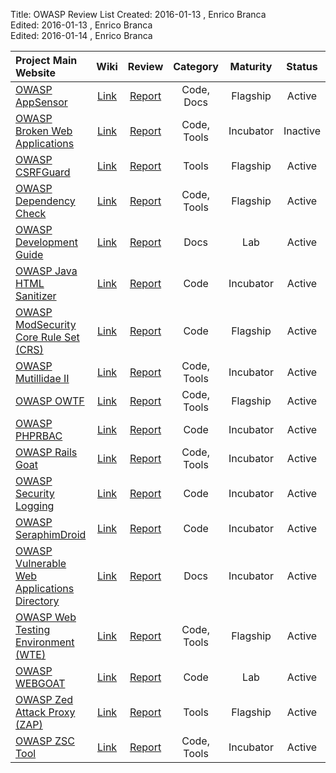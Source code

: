 Title:     OWASP Review List
Created:   2016-01-13 , Enrico Branca  
Edited:    2016-01-13 , Enrico Branca  
Edited:    2016-01-14 , Enrico Branca  


[//]: # (BE SURE THERE ARE NO EMPTY LINES BEFORE 'Title')  
[//]: # (end each line of the metadata with TWO spaces before the newline)  
[//]: # (insert TWO blank lines after the metadata)  
[//]: # (<ADD YOUR TEXT STARTING FROM HERE>)  



| **Project Main Website**                                 |   **Wiki**    |    **Review**     | **Category**  |  **Maturity**  |  **Status** |  
|:---------------------------------------------------------|:-------------:|:-----------------:|:-------------:|:--------------:|:-----------:|  
| [OWASP AppSensor][10007]                                 | [Link][20007] |  [Report][30007]  | Code, Docs    |   Flagship     |   Active    |
| [OWASP Broken Web Applications][10018]                   | [Link][20018] |  [Report][30018]  | Code, Tools   |   Incubator    |   Inactive  |
| [OWASP CSRFGuard][10006]                                 | [Link][20006] |  [Report][30006]  | Tools         |   Flagship     |   Active    |
| [OWASP Dependency Check][10004]                          | [Link][20004] |  [Report][30004]  | Code, Tools   |   Flagship     |   Active    |
| [OWASP Development Guide][10011]                         | [Link][20011] |  [Report][30011]  | Docs          |   Lab          |   Active    |
| [OWASP Java HTML Sanitizer][10012]                       | [Link][20012] |  [Report][30012]  | Code          |   Incubator    |   Active    |
| [OWASP ModSecurity Core Rule Set (CRS)][10005]           | [Link][20005] |  [Report][30005]  | Code          |   Flagship     |   Active    |
| [OWASP Mutillidae II][10016]                             | [Link][20016] |  [Report][30016]  | Code, Tools   |   Incubator    |   Active    |
| [OWASP OWTF][10003]                                      | [Link][20003] |  [Report][30003]  | Code, Tools   |   Flagship     |   Active    |
| [OWASP PHPRBAC][10009]                                   | [Link][20009] |  [Report][30009]  | Code          |   Incubator    |   Active    |
| [OWASP Rails Goat][10010]                                | [Link][20010] |  [Report][30010]  | Code, Tools   |   Incubator    |   Active    |
| [OWASP Security Logging][10017]                          | [Link][20017] |  [Report][30017]  | Code          |   Incubator    |   Active    |
| [OWASP SeraphimDroid][10014]                             | [Link][20014] |  [Report][30014]  | Code          |   Incubator    |   Active    |
| [OWASP Vulnerable Web Applications Directory][10008]     | [Link][20008] |  [Report][30008]  | Docs          |   Incubator    |   Active    |
| [OWASP Web Testing Environment (WTE)][10002]             | [Link][20002] |  [Report][30002]  | Code, Tools   |   Flagship     |   Active    |
| [OWASP WEBGOAT][10013]                                   | [Link][20013] |  [Report][30013]  | Code          |   Lab          |   Active    |
| [OWASP Zed Attack Proxy (ZAP)][10001]                    | [Link][20001] |  [Report][30001]  | Tools         |   Flagship     |   Active    |
| [OWASP ZSC Tool][10015]                                  | [Link][20015] |  [Report][30015]  | Code, Tools   |   Incubator    |   Active    |

[10001]: https://www.owasp.org/index.php/ZAP
[20001]: https://www.owasp.org/index.php/OWASP_Zed_Attack_Proxy_Project
[30001]: ../review/zap.md

[10002]: https://www.owasp.org/index.php?title=OWASP_Web_Testing_Environment_Project
[20002]: https://www.owasp.org/index.php?title=OWASP_Web_Testing_Environment_Project
[30002]: ../review/web_testing_environment.md

[10003]: https://www.owasp.org/index.php/OWASP_OWTF
[20003]: https://www.owasp.org/index.php/OWASP_OWTF
[30003]: ../review/owtf.md

[10004]: https://www.owasp.org/index.php/OWASP_Dependency_Check
[20004]: https://www.owasp.org/index.php/OWASP_Dependency_Check
[30004]: ../review/dependency_check.md

[10005]: http://spiderlabs.github.io/owasp-modsecurity-crs/
[20005]: https://www.owasp.org/index.php/Category:OWASP_ModSecurity_Core_Rule_Set_Project
[30005]: ../review/modsecurity_core_rule_set.md

[10006]: https://www.owasp.org/index.php/Category:OWASP_CSRFGuard_Project
[20006]: https://www.owasp.org/index.php/Category:OWASP_CSRFGuard_Project
[30006]: ../review/csrfguard.md

[10007]: https://www.owasp.org/index.php/OWASP_AppSensor_Project
[20007]: https://www.owasp.org/index.php/OWASP_AppSensor_Project
[30007]: ../review/appsensor.md

[10008]: https://www.owasp.org/index.php/OWASP_Vulnerable_Web_Applications_Directory_Project
[20008]: https://www.owasp.org/index.php/OWASP_Vulnerable_Web_Applications_Directory_Project
[30008]: ../review/vulnerable_web_applications_directory.md

[10009]: http://phprbac.net/
[20009]: https://www.owasp.org/index.php/OWASP_PHPRBAC_Project
[30009]: ../review/phprbac.md

[10010]: http://railsgoat.cktricky.com
[20010]: https://www.owasp.org/index.php/OWASP_Rails_Goat_Project
[30010]: ../review/rails_goat.md

[10011]: https://www.owasp.org/index.php/OWASP_Guide_Project
[20011]: https://www.owasp.org/index.php/OWASP_Guide_Project
[30011]: ../review/development_guide.md

[10012]: https://www.owasp.org/index.php/OWASP_Java_HTML_Sanitizer
[20012]: https://www.owasp.org/index.php/OWASP_Java_HTML_Sanitizer
[30012]: ../review/java_html_sanitizer.md

[10013]: https://www.owasp.org/index.php/Webgoat
[20013]: https://www.owasp.org/index.php/Webgoat
[30013]: ../review/webgoat.md

[10014]: https://www.owasp.org/index.php/OWASP_SeraphimDroid_Project
[20014]: https://www.owasp.org/index.php/OWASP_SeraphimDroid_Project
[30014]: ../review/seraphimdroid.md

[10015]: http://zsc.z3r0d4y.com/
[20015]: https://www.owasp.org/index.php/OWASP_ZSC_Tool_Project
[30015]: ../review/zsc_tool.md

[10016]: http://sourceforge.net/projects/mutillidae/
[20016]: https://www.owasp.org/index.php/OWASP_Mutillidae_2_Project
[30016]: ../review/mutillidae_2.md

[10017]: https://github.com/javabeanz/owasp-security-logging/wiki
[20017]: https://www.owasp.org/index.php/OWASP_Security_Logging_Project
[30017]: ../review/security_logging.md

[10018]: https://code.google.com/p/owaspbwa/
[20018]: https://www.owasp.org/index.php/OWASP_Broken_Web_Applications_Project
[30018]: ../review/broken_web_applications.md












[//]: # (<STOP HERE - do not write anything after this point !!! >)
